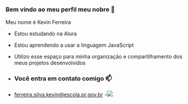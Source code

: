 ### Bem vindo ao meu perfil meu nobre 🤙
Meu nome é Kevin Ferreira


- Estou estudando na Alura
- Estou aprendendo a usar a linguagem JavaScript
- Utilizo esse espaço para minha organização e compartilhamento dos meus projetos desenvolvidos
- ### Você entra em contato comigo 📫


- ferreira.silva.kevin@escola.pr.gov.br
-![](https://media.tenor.com/sRIC89BPq8EAAAAC/grappler-baki-baki.gif)
